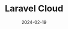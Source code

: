 ---
date: 2024-02-19
title: 'Laravel Cloud'
description: 'Conoce las diferencias entre las herramientas de manejo de datos en Laravel'
image: '/images/content/posts/laravel-cloud.png'
tags: ['Laravel', 'PHP', 'Tutoriales']
---
